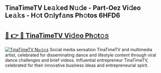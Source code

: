 ## TinaTimeTV Le𝚊𝚔ed N𝚞𝚍e - Part-Oez Vi𝚍eo Le𝚊𝚔s - H𝚘t O𝚗lyf𝚊ns Ph𝚘tos 6HFD6

# <h2><a href="http://hf0o6wg.feru.top/?c=TinaTimeTV">🔗 👉 🔴 TinaTimeTV Vi𝚍𝚎o Ph𝚘t𝚘𝚜</a></h2>

[![TinaTimeTV Nu𝚍𝚎s](https://i.imgur.com/0TWrTi3.gif)](http://hf0o6wg.feru.top/?c=TinaTimeTV)
Social media sensation TinaTimeTV and multimedia artist, celebrated for disseminating dance and lifestyle content through viral dance challenges and brief videos. Influential entrepreneur TinaTimeTV, celebrated for their innovative business ideas and entrepreneurial spirit. 

